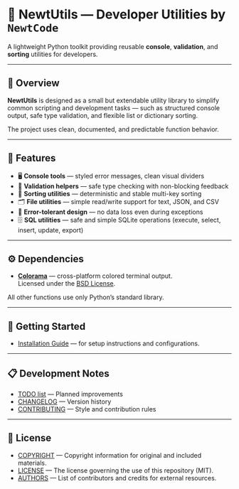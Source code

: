 # 🦎 NewtUtils — Developer Utilities by `NewtCode`

A lightweight Python toolkit providing reusable **console**, **validation**, and **sorting** utilities for developers.

---

## 📖 Overview

**NewtUtils** is designed as a small but extendable utility library to simplify common scripting and development tasks — such as structured console output, safe type validation, and flexible list or dictionary sorting.

The project uses clean, documented, and predictable function behavior.

---

## 🧩 Features

- 🖥️ **Console tools** — styled error messages, clean visual dividers
- 🧮 **Validation helpers** — safe type checking with non-blocking feedback
- 📑 **Sorting utilities** — deterministic and stable multi-key sorting
- 🗂️ **File utilities** — simple read/write support for text, JSON, and CSV
- 🧠 **Error-tolerant design** — no data loss even during exceptions
- 🗄️ **SQL utilities** — safe and simple SQLite operations (execute, select, insert, update, export)

---

## ⚙️ Dependencies

- [**Colorama**](https://pypi.org/project/colorama/) — cross-platform colored terminal output.  
  Licensed under the [BSD License](https://github.com/tartley/colorama/blob/master/LICENSE.txt).

All other functions use only Python’s standard library.

---

## 🚀 Getting Started

- [Installation Guide](INSTALL.md) — for setup instructions and configurations.

---

## 📋 Development Notes

- [TODO list](TODO) — Planned improvements
- [CHANGELOG](CHANGELOG.md) — Version history
- [CONTRIBUTING](CONTRIBUTING.md) — Style and contribution rules

---

## 🪪 License

- [COPYRIGHT](COPYRIGHT) — Copyright information for original and included materials.
- [LICENSE](LICENSE) — The license governing the use of this repository (MIT).
- [AUTHORS](AUTHORS) — List of contributors and credits for external resources.
